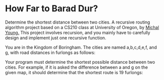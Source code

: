 # How Far to Barad Dur?
Determine the shortest distance between two cities.  A recursive routing algorithm project based on a CS210 class at University of Oregon, by [Michal Young.](https://classes.cs.uoregon.edu/15W/cis210/assignments/Assnmt5-Routing.php)  This project involves recursion, and you mainly have to carefully design and implement just one recursive function.

You are in the Kingdom of Boringham.  The cities are named a,b,c,d,e,f, and g, with road distances in furlongs as follows:

Your program must determine the shortest possible distance between two cities. For example, if it is asked the difference between a and g on the given map, it should determine that the shortest route is 19 furlongs:
